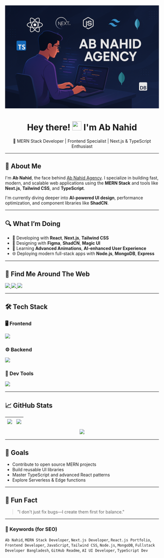 <!-- Cover Image -->
<p align="center">
  <img src="https://raw.githubusercontent.com/abjabbaragrncy/abjabbaragrncy/main/abnahid.png" alt="Ab Nahid Agency Banner" />
</p>

<h1 align="center">Hey there! <img src="https://media.giphy.com/media/hvRJCLFzcasrR4ia7z/giphy.gif" width="30" height="30"> I'm Ab Nahid</h1>

<p align="center">
  🚀 MERN Stack Developer | Frontend Specialist | Next.js & TypeScript Enthusiast
</p>

---

## 💼 About Me

I'm **Ab Nahid**, the face behind [Ab Nahid Agency](https://www.youtube.com/channel/UCietjxpksncMdOUkycv5nqA). I specialize in building fast, modern, and scalable web applications using the **MERN Stack** and tools like **Next.js**, **Tailwind CSS**, and **TypeScript**.

I'm currently diving deeper into **AI-powered UI design**, performance optimization, and component libraries like **ShadCN**.

---

## 🔍 What I’m Doing

- 🔧 Developing with **React**, **Next.js**, **Tailwind CSS**
- 🎨 Designing with **Figma**, **ShadCN**, **Magic UI**
- 🧠 Learning **Advanced Animations**, **AI-enhanced User Experience**
- 🌐 Deploying modern full-stack apps with **Node.js**, **MongoDB**, **Express**

---

## 🔗 Find Me Around The Web

<div align="left">
  <a href="https://www.linkedin.com/in/yourlinkedin" target="_blank">
    <img src="https://img.shields.io/static/v1?message=LinkedIn&logo=linkedin&label=&color=0A66C2&logoColor=white&labelColor=&style=for-the-badge" height="35" />
  </a>
  <a href="mailto:youremail@gmail.com" target="_blank">
    <img src="https://img.shields.io/static/v1?message=Gmail&logo=gmail&label=&color=EA4335&logoColor=white&labelColor=&style=for-the-badge" height="35" />
  </a>
  <a href="https://twitter.com/yourhandle" target="_blank">
    <img src="https://img.shields.io/static/v1?message=Twitter&logo=twitter&label=&color=1DA1F2&logoColor=white&labelColor=&style=for-the-badge" height="35" />
  </a>
</div>

---

## 🛠️ Tech Stack

### 🖥 Frontend
<p align="left">
  <img src="https://skillicons.dev/icons?i=js,ts,react,nextjs,tailwind,html,css" height="40" />
</p>

### ⚙ Backend
<p align="left">
  <img src="https://skillicons.dev/icons?i=nodejs,express,mongodb" height="40" />
</p>

### 🧰 Dev Tools
<p align="left">
  <img src="https://skillicons.dev/icons?i=git,github,vscode,figma,vercel" height="40" />
</p>

---

## 📈 GitHub Stats

| <a href="https://github.com/abjabbaragrncy"><img align="center" src="https://github-readme-stats-sigma-five.vercel.app/api?username=abjabbaragrncy&show_icons=true&theme=transparent&hide_border=true" /></a> | <a href="https://github.com/abjabbaragrncy"><img align="center" src="https://github-readme-stats-sigma-five.vercel.app/api/top-langs/?username=abjabbaragrncy&layout=compact&theme=transparent&hide_border=true" /></a> |
| ------------- | ------------- |

<p align="center">
  <a href="https://git.io/streak-stats"><img src="https://github-readme-streak-stats.herokuapp.com?user=abjabbaragrncy&theme=radical&hide_border=true" /></a>
</p>

---

## 🎯 Goals

- Contribute to open source MERN projects
- Build reusable UI libraries
- Master TypeScript and advanced React patterns
- Explore Serverless & Edge functions

---

## 🎲 Fun Fact

> "I don't just fix bugs—I create them first for balance."

---

### 🔑 Keywords (for SEO)

`Ab Nahid`, `MERN Stack Developer`, `Next.js Developer`, `React.js Portfolio`, `Frontend Developer`, `JavaScript`, `Tailwind CSS`, `Node.js`, `MongoDB`, `Fullstack Developer Bangladesh`, `GitHub Readme`, `AI UI Developer`, `TypeScript Dev`

